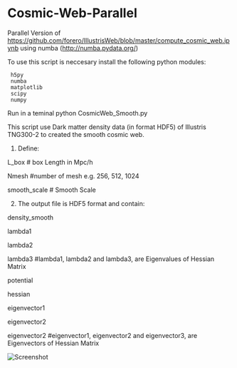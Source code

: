 # Cosmic-Web-Parallel

Parallel Version of https://github.com/forero/IllustrisWeb/blob/master/compute_cosmic_web.ipynb using numba (http://numba.pydata.org/)

To use this script is neccesary install the following python modules:
     
     h5py 
     numba
     matplotlib
     scipy
     numpy
     
     
Run in a teminal python CosmicWeb_Smooth.py

This script use Dark matter density data (in format HDF5) of Illustris TNG300-2 to created the smooth cosmic web.

1. Define: 

  L_box   #  box Length in Mpc/h
  
  Nmesh   #number of mesh e.g. 256, 512, 1024
  
  smooth_scale # Smooth Scale
  
 
 2. The output file is HDF5 format and contain:
  
  density_smooth
  
  lambda1
  
  lambda2
  
  lambda3   #lambda1, lambda2 and lambda3, are Eigenvalues of Hessian Matrix
  
  potential
  
  hessian 
  
  eigenvector1
  
  eigenvector2
  
  eigenvector2   #eigenvector1, eigenvector2 and eigenvector3, are Eigenvectors of Hessian Matrix
  
  
  
  
  
![Screenshot](https://user-images.githubusercontent.com/10146082/117058545-5eec5680-ace4-11eb-9191-3fff8739c603.png)
